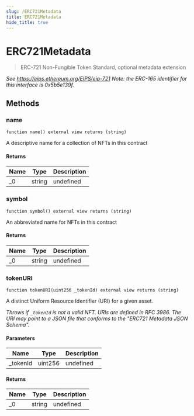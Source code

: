 ```yaml
---
slug: /ERC721Metadata
title: ERC721Metadata
hide_title: true
---
```

# ERC721Metadata



> ERC-721 Non-Fungible Token Standard, optional metadata extension



*See https://eips.ethereum.org/EIPS/eip-721  Note: the ERC-165 identifier for this interface is 0x5b5e139f.*

## Methods

### name

```solidity
function name() external view returns (string)
```

A descriptive name for a collection of NFTs in this contract




#### Returns

| Name | Type | Description |
|---|---|---|
| _0 | string | undefined

### symbol

```solidity
function symbol() external view returns (string)
```

An abbreviated name for NFTs in this contract




#### Returns

| Name | Type | Description |
|---|---|---|
| _0 | string | undefined

### tokenURI

```solidity
function tokenURI(uint256 _tokenId) external view returns (string)
```

A distinct Uniform Resource Identifier (URI) for a given asset.

*Throws if `_tokenId` is not a valid NFT. URIs are defined in RFC  3986. The URI may point to a JSON file that conforms to the &quot;ERC721  Metadata JSON Schema&quot;.*

#### Parameters

| Name | Type | Description |
|---|---|---|
| _tokenId | uint256 | undefined

#### Returns

| Name | Type | Description |
|---|---|---|
| _0 | string | undefined



